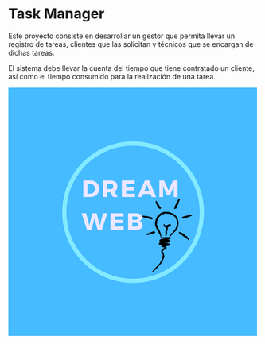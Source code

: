# Task Manager

Este proyecto consiste en desarrollar un gestor que permita llevar un registro de tareas, clientes que las solicitan y técnicos que se encargan de dichas tareas.

El sistema debe llevar la cuenta del tiempo que tiene contratado un cliente, así como el tiempo consumido para la realización de una tarea.


![alt tag](https://raw.githubusercontent.com/aaaleksandra1303/GestorDeTareas/master/logo-dreamweb.png)

